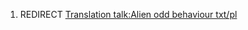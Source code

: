 1.  REDIRECT [Translation talk:Alien odd behaviour
    txt/pl](Translation_talk:Alien_odd_behaviour_txt/pl "wikilink")